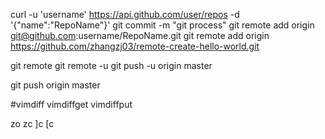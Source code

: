 curl -u 'username' https://api.github.com/user/repos -d '{"name":"RepoName"}'
git commit -m "git process"
git remote add origin git@github.com:username/RepoName.git
git remote add origin https://github.com/zhangzj03/remote-create-hello-world.git


git remote
git remote -u
git push -u origin master


 	


git push origin master








#vimdiff
vimdiffget vimdiffput

zo zc
]c [c
